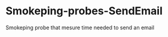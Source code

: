 Smokeping-probes-SendEmail
==========================

Smokeping probe that mesure time needed to send an email